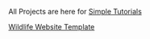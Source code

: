 All Projects are here for [Simple Tutorials](https://www.youtube.com/channel/UCr543ouui9QkNH81C3JsBww)

[Wildlife Website Template](./Assets/AdventureTime/index.html)
